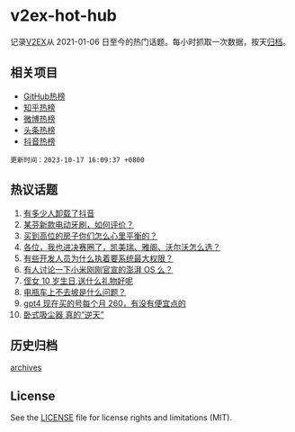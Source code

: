 # v2ex-hot-hub

 记录[V2EX](https://www.v2ex.com/)从 2021-01-06 日至今的热门话题。每小时抓取一次数据，按天[归档](archives)。
 
 ## 相关项目

- [GitHub热榜](https://github.com/lonnyzhang423/github-hot-hub)
- [知乎热榜](https://github.com/lonnyzhang423/zhihu-hot-hub)
- [微博热榜](https://github.com/lonnyzhang423/weibo-hot-hub)
- [头条热榜](https://github.com/lonnyzhang423/toutiao-hot-hub)
- [抖音热榜](https://github.com/lonnyzhang423/douyin-hot-hub)


 `更新时间：2023-10-17 16:09:37 +0800`

## 热议话题

1. [有多少人卸载了抖音](https://www.v2ex.com/t/982588)
1. [某芬新款电动牙刷，如何评价？](https://www.v2ex.com/t/982624)
1. [买到高位的房子你们怎么心里平衡的？](https://www.v2ex.com/t/982705)
1. [各位，我也进决赛圈了，凯美瑞、雅阁、沃尔沃怎么选？](https://www.v2ex.com/t/982486)
1. [有些开发人员为什么执着要系统最大权限？](https://www.v2ex.com/t/982696)
1. [有人讨论一下小米刚刚官宣的澎湃 OS 么？](https://www.v2ex.com/t/982673)
1. [侄女 10 岁生日,送什么礼物好呢](https://www.v2ex.com/t/982633)
1. [电瓶车上不去坡是什么问题？](https://www.v2ex.com/t/982656)
1. [gpt4 现在买的号每个月 260，有没有便宜点的](https://www.v2ex.com/t/982658)
1. [卧式吸尘器 真的“逆天”](https://www.v2ex.com/t/982683)

## 历史归档

[archives](archives)

## License

See the [LICENSE](LICENSE) file for license rights and limitations (MIT).

